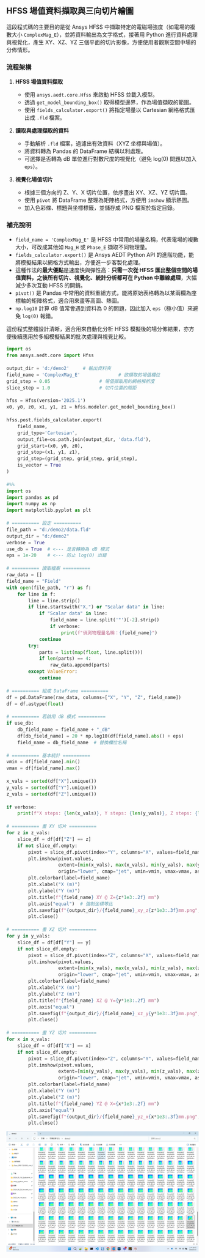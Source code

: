 HFSS 場值資料擷取與三向切片繪圖
---

這段程式碼的主要目的是從 Ansys HFSS 中擷取特定的電磁場強度（如電場的複數大小 `ComplexMag_E`），並將資料輸出為文字格式，接著用 Python 進行資料處理與視覺化，產生 XY、XZ、YZ 三個平面的切片影像，方便使用者觀察空間中場的分佈情形。

### 流程架構

1. **HFSS 場值資料擷取**

   * 使用 `ansys.aedt.core.Hfss` 來啟動 HFSS 並載入模型。
   * 透過 `get_model_bounding_box()` 取得模型邊界，作為場值擷取的範圍。
   * 使用 `fields_calculator.export()` 將指定場量以 Cartesian 網格格式匯出成 `.fld` 檔案。

2. **讀取與處理擷取的資料**

   * 手動解析 `.fld` 檔案，過濾出有效資料（XYZ 坐標與場值）。
   * 將資料轉為 Pandas 的 DataFrame 結構以利處理。
   * 可選擇是否轉為 dB 單位進行對數尺度的視覺化（避免 log(0) 問題以加入 `eps`）。

3. **視覺化場值切片**

   * 根據三個方向的 Z、Y、X 切片位置，依序畫出 XY、XZ、YZ 切片圖。
   * 使用 `pivot` 將 DataFrame 整理為矩陣格式，方便用 `imshow` 顯示熱圖。
   * 加入色彩條、標題與坐標標籤，並儲存成 PNG 檔案於指定目錄。

### 補充說明

* `field_name = 'ComplexMag_E'` 是 HFSS 中常用的場量名稱，代表電場的複數大小，可改成其他如 `Mag_H` 或 `Phase_E` 擷取不同物理量。
* `fields_calculator.export()` 是 Ansys AEDT Python API 的進階功能，能將模擬結果以網格方式輸出，方便進一步客製化處理。
* 這種作法的**最大優點**是速度快與彈性高：**只需一次從 HFSS 匯出整個空間的場值資料，之後所有切片、視覺化、統計分析都可在 Python 中離線處理**，大幅減少多次互動 HFSS 的開銷。
* `pivot()` 是 Pandas 中常用的資料重組方式，能將原始表格轉為以某兩欄為座標軸的矩陣格式，適合用來畫等高圖、熱圖。
* `np.log10` 計算 dB 值常會遇到資料為 0 的問題，因此加入 `eps`（極小值）來避免 `log(0)` 報錯。

這份程式整體設計清晰，適合用來自動化分析 HFSS 模擬後的場分佈結果，亦方便後續應用於多組模擬結果的批次處理與視覺比較。


```python
import os
from ansys.aedt.core import Hfss

output_dir = 'd:/demo2'     # 輸出資料夾
field_name = 'ComplexMag_E'              # 欲擷取的場值欄位
grid_step = 0.05                  # 場值擷取用的網格解析度
slice_step = 1.0                  # 切片位置的間距

hfss = Hfss(version='2025.1')
x0, y0, z0, x1, y1, z1 = hfss.modeler.get_model_bounding_box()

hfss.post.fields_calculator.export(
    field_name,
    grid_type='Cartesian',
    output_file=os.path.join(output_dir, 'data.fld'),
    grid_start=(x0, y0, z0),
    grid_stop=(x1, y1, z1),
    grid_step=(grid_step, grid_step, grid_step),
    is_vector = True
)

#%%
import os
import pandas as pd
import numpy as np
import matplotlib.pyplot as plt

# ========== 設定 ==========
file_path = "d:/demo2/data.fld"
output_dir = "d:/demo2"
verbose = True
use_db = True  # <--- 是否轉換為 dB 模式
eps = 1e-20    # <--- 防止 log(0) 出錯

# ========== 讀取檔案 ==========
raw_data = []
field_name = "Field"
with open(file_path, "r") as f:
    for line in f:
        line = line.strip()
        if line.startswith("X,") or "Scalar data" in line:
            if "Scalar data" in line:
                field_name = line.split('"')[-2].strip()
                if verbose:
                    print(f"偵測物理量名稱：{field_name}")
            continue
        try:
            parts = list(map(float, line.split()))
            if len(parts) == 4:
                raw_data.append(parts)
        except ValueError:
            continue

# ========== 組成 DataFrame ==========
df = pd.DataFrame(raw_data, columns=["X", "Y", "Z", field_name])
df = df.astype(float)

# ========== 若啟用 dB 模式 ==========
if use_db:
    db_field_name = field_name + "_dB"
    df[db_field_name] = 20 * np.log10(df[field_name].abs() + eps)
    field_name = db_field_name  # 替換欄位名稱

# ========== 基本統計 ==========
vmin = df[field_name].min()
vmax = df[field_name].max()

x_vals = sorted(df["X"].unique())
y_vals = sorted(df["Y"].unique())
z_vals = sorted(df["Z"].unique())

if verbose:
    print(f"X steps: {len(x_vals)}, Y steps: {len(y_vals)}, Z steps: {len(z_vals)}")

# ========== 畫 XY 切片 ==========
for z in z_vals:
    slice_df = df[df["Z"] == z]
    if not slice_df.empty:
        pivot = slice_df.pivot(index="Y", columns="X", values=field_name)
        plt.imshow(pivot.values,
                   extent=[min(x_vals), max(x_vals), min(y_vals), max(y_vals)],
                   origin="lower", cmap="jet", vmin=vmin, vmax=vmax, aspect='equal')
        plt.colorbar(label=field_name)
        plt.xlabel("X (m)")
        plt.ylabel("Y (m)")
        plt.title(f"{field_name} XY @ Z={z*1e3:.2f} mm")
        plt.axis("equal")  # 強制坐標等比
        plt.savefig(f"{output_dir}/{field_name}_xy_z{z*1e3:.3f}mm.png", dpi=300)
        plt.close()

# ========== 畫 XZ 切片 ==========
for y in y_vals:
    slice_df = df[df["Y"] == y]
    if not slice_df.empty:
        pivot = slice_df.pivot(index="Z", columns="X", values=field_name)
        plt.imshow(pivot.values,
                   extent=[min(x_vals), max(x_vals), min(z_vals), max(z_vals)],
                   origin="lower", cmap="jet", vmin=vmin, vmax=vmax, aspect='equal')
        plt.colorbar(label=field_name)
        plt.xlabel("X (m)")
        plt.ylabel("Z (m)")
        plt.title(f"{field_name} XZ @ Y={y*1e3:.2f} mm")
        plt.axis("equal")
        plt.savefig(f"{output_dir}/{field_name}_xz_y{y*1e3:.3f}mm.png", dpi=300)
        plt.close()

# ========== 畫 YZ 切片 ==========
for x in x_vals:
    slice_df = df[df["X"] == x]
    if not slice_df.empty:
        pivot = slice_df.pivot(index="Z", columns="Y", values=field_name)
        plt.imshow(pivot.values,
                   extent=[min(y_vals), max(y_vals), min(z_vals), max(z_vals)],
                   origin="lower", cmap="jet", vmin=vmin, vmax=vmax, aspect='equal')
        plt.colorbar(label=field_name)
        plt.xlabel("Y (m)")
        plt.ylabel("Z (m)")
        plt.title(f"{field_name} YZ @ X={x*1e3:.2f} mm")
        plt.axis("equal")
        plt.savefig(f"{output_dir}/{field_name}_yz_x{x*1e3:.3f}mm.png", dpi=300)
        plt.close()
```

![2025-05-13_10-43-34](/assets/2025-05-13_10-43-34.png)